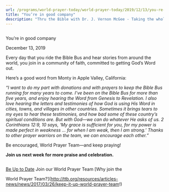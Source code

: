 ```yaml
---
url: /programs/world-prayer-today/world-prayer-today/2019/12/13/you-re-in-good-company
title: "You’re in good company"
description: "Thru the Bible with Dr. J. Vernon McGee - Taking the whole Word to the whole world"
---
```







## 
 You’re in good company


December 13, 2019




Every day that you ride the Bible Bus and hear stories from around the world, you join in a community of faith, committed to getting God’s Word out. 


Here’s a good word from Monty in Apple Valley, California:


*“I want to do my part with donations and with prayers to keep the Bible Bus running for many years to come. I’ve been on the Bible Bus for more than five years, and enjoy hearing the Word from Genesis to Revelation. I also love hearing the letters and testimonies of how God is using His Word in cities, towns, and villages in other countries. Sometimes it brings tears to my eyes to hear these testimonies, and how bad some of these country’s spiritual conditions are. But with God—we can do whatever He asks of us. 2 Corinthians 12:9, 10 says, ‘My grace is sufficient for you, for my power is made perfect in weakness … for when I am weak, then I am strong.’ Thanks to other prayer warriors on the team, we can encourage each other.”*


Be encouraged, World Prayer Team—and keep praying! 


**Join us next week for more praise and celebration.**







## 




[Be Up to Date](http://feeds.feedburner.com/WorldPrayerToday "World Prayer Today RSS Feed")
Join our World Prayer Team
[Why join the  

World Prayer Team?](http://ttb.org/resources/articles-news/news/2017/03/26/keep-it-up-world-prayer-team!)




